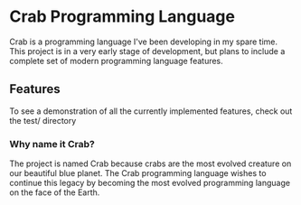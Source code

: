 # Crab Programming Language

Crab is a programming language I've been developing in my spare time.
This project is in a very early stage of development, but plans to include a complete set of modern programming language features.

## Features

To see a demonstration of all the currently implemented features, check out the test/ directory

### Why name it Crab?

The project is named Crab because crabs are the most evolved creature on our beautiful blue planet.
The Crab programming language wishes to continue this legacy by becoming the most evolved programming language on the face of the Earth.